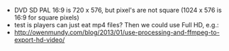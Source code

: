 - DVD SD PAL 16:9 is 720 x 576, but pixel's are not square (1024 x 576 is 16:9 for square pixels)
- test is players can just eat mp4 files? Then we could use Full HD, e.g.:
- http://owenmundy.com/blog/2013/01/use-processing-and-ffmpeg-to-export-hd-video/
